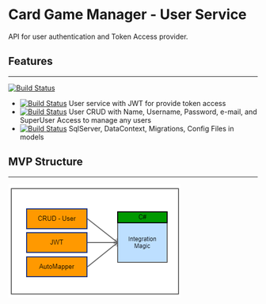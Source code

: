# Card Game Manager - User Service

API for user authentication and Token Access provider.
## Features 
---
[![Build Status](https://img.shields.io/static/v1?style=for-the-badge&label=SERVICE&message=USER)](https://github.com/lgmarin/card-game-manager)
- [![Build Status](https://img.shields.io/static/v1?label=STATUS&message=TO-DO&color=blue)](https://github.com/lgmarin/card-game-manager) User service with JWT for provide token access
- [![Build Status](https://img.shields.io/static/v1?label=STATUS&message=TO-DO&color=blue)](https://github.com/lgmarin/card-game-manager) User CRUD with Name, Username, Password, e-mail, and SuperUser Access to manage any users
- [![Build Status](https://img.shields.io/static/v1?label=STATUS&message=TO-DO&color=blue)](https://github.com/lgmarin/card-game-manager) SqlServer, DataContext, Migrations, Config Files in models

## MVP Structure
---
![Structure](/imgs/structure.png "MVP Structure")